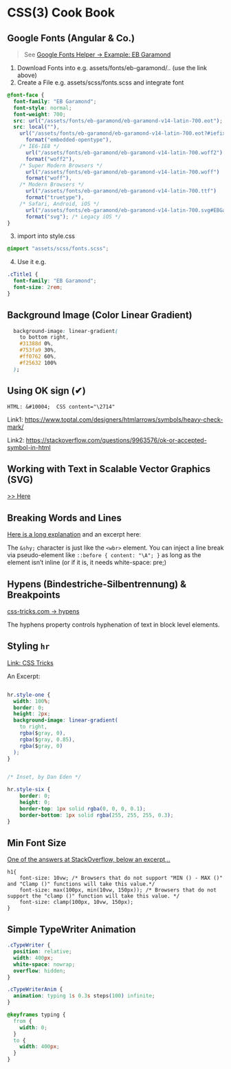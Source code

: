 # CSS(3) Cook Book

## Google Fonts (Angular & Co.)

> See [Google Fonts Helper -> Example: EB Garamond](https://google-webfonts-helper.herokuapp.com/fonts/eb-garamond?subsets=latin)

1) Download Fonts into e.g. assets/fonts/eb-garamond/.. (use the link above)
2) Create a File e.g. assets/scss/fonts.scss and integrate font

```scss
@font-face {
  font-family: "EB Garamond";
  font-style: normal;
  font-weight: 700;
  src: url("/assets/fonts/eb-garamond/eb-garamond-v14-latin-700.eot"); /* IE9 Compat Modes */
  src: local(""),
    url("/assets/fonts/eb-garamond/eb-garamond-v14-latin-700.eot?#iefix")
      format("embedded-opentype"),
    /* IE6-IE8 */
      url("/assets/fonts/eb-garamond/eb-garamond-v14-latin-700.woff2")
      format("woff2"),
    /* Super Modern Browsers */
      url("/assets/fonts/eb-garamond/eb-garamond-v14-latin-700.woff")
      format("woff"),
    /* Modern Browsers */
      url("/assets/fonts/eb-garamond/eb-garamond-v14-latin-700.ttf")
      format("truetype"),
    /* Safari, Android, iOS */
      url("/assets/fonts/eb-garamond/eb-garamond-v14-latin-700.svg#EBGaramond")
      format("svg"); /* Legacy iOS */
}
```
3) import into style.css

```scss
@import "assets/scss/fonts.scss";
```

4) Use it e.g.

```scss
.cTitle1 {
  font-family: "EB Garamond";
  font-size: 2rem;
}
```



## Background Image (Color Linear Gradient)

```css
  background-image: linear-gradient(
    to bottom right,
    #31388d 0%,
    #753fa9 30%,
    #ff0762 60%,
    #f25632 100%
  );
```

## Using OK sign (&#10004;)

`HTML: &#10004;  CSS content="\2714"` 

Link1: https://www.toptal.com/designers/htmlarrows/symbols/heavy-check-mark/

Link2: https://stackoverflow.com/questions/9963576/ok-or-accepted-symbol-in-html

## Working with Text in Scalable Vector Graphics (SVG)

[>> Here](https://www.hongkiat.com/blog/scalable-vector-graphics-text/)

## Breaking Words and Lines

[Here is a long explanation](https://css-tricks.com/where-lines-break-is-complicated-heres-all-the-related-css-and-html/) and an excerpt here:

The `&shy;` character is just like the `<wbr>` element. You can inject a line break via pseudo-element like `::before { content: "\A"; }` as long as the element isn’t inline (or if it is, it needs white-space: pre;)

## Hypens (Bindestriche-Silbentrennung) & Breakpoints

[css-tricks.com &rarr; hypens](https://css-tricks.com/almanac/properties/h/hyphenate/)

The hyphens property controls hyphenation of text in block level elements. 

## Styling `hr`

[Link: CSS Tricks](https://css-tricks.com/examples/hrs/)

An Excerpt:

```css

hr.style-one {
  width: 100%;
  border: 0;
  height: 2px;
  background-image: linear-gradient(
    to right,
    rgba($gray, 0),
    rgba($gray, 0.85),
    rgba($gray, 0)
  );
}


/* Inset, by Dan Eden */

hr.style-six {
    border: 0;
    height: 0;
    border-top: 1px solid rgba(0, 0, 0, 0.1);
    border-bottom: 1px solid rgba(255, 255, 255, 0.3);
}
```


## Min Font Size

[One of the answers at StackOverflow, below an excerpt,..](https://stackoverflow.com/a/61892360/3025289)

```
h1{
    font-size: 10vw; /* Browsers that do not support "MIN () - MAX ()" and "Clamp ()" functions will take this value.*/
    font-size: max(100px, min(10vw, 150px)); /* Browsers that do not support the "clamp ()" function will take this value. */
    font-size: clamp(100px, 10vw, 150px);
}
```

## Simple TypeWriter Animation

```css
.cTypeWriter {
  position: relative;
  width: 400px;
  white-space: nowrap;
  overflow: hidden;
}

.cTypeWriterAnim {
  animation: typing 1s 0.3s steps(100) infinite;
}

@keyframes typing {
  from {
    width: 0;
  }
  to {
    width: 400px;
  }
}
```
